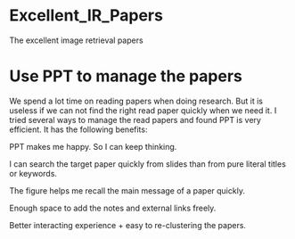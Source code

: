 # Excellent_IR_Papers
The excellent image retrieval papers

# Use PPT to manage the papers  
We spend a lot time on reading papers when doing research. But it is useless if we can not find the right read paper quickly when we need it. I tried several ways to manage the read papers and found PPT is very efficient. It has the following benefits:  

PPT makes me happy. So I can keep thinking.   

I can search the target paper quickly from slides than from pure literal titles or keywords. 

The figure helps me recall the main message of a paper quickly.  

Enough space to add the notes and external links freely.  

Better interacting experience + easy to re-clustering the papers.  






